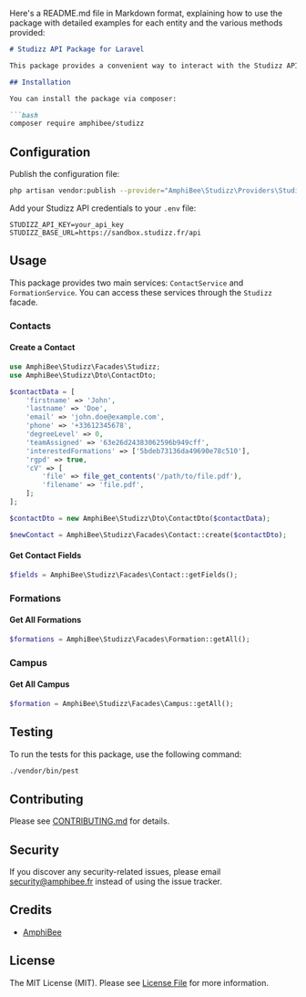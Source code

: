 Here's a README.md file in Markdown format, explaining how to use the package with detailed examples for each entity and the various methods provided:

```markdown
# Studizz API Package for Laravel

This package provides a convenient way to interact with the Studizz API in Laravel applications.

## Installation

You can install the package via composer:

```bash
composer require amphibee/studizz
```

## Configuration

Publish the configuration file:

```bash
php artisan vendor:publish --provider="AmphiBee\Studizz\Providers\StudizzServiceProvider"
```

Add your Studizz API credentials to your `.env` file:

```
STUDIZZ_API_KEY=your_api_key
STUDIZZ_BASE_URL=https://sandbox.studizz.fr/api
```

## Usage

This package provides two main services: `ContactService` and `FormationService`. You can access these services through the `Studizz` facade.

### Contacts

#### Create a Contact

```php
use AmphiBee\Studizz\Facades\Studizz;
use AmphiBee\Studizz\Dto\ContactDto;

$contactData = [
    'firstname' => 'John',
    'lastname' => 'Doe',
    'email' => 'john.doe@example.com',
    'phone' => '+33612345678',
    'degreeLevel' => 0,
    'teamAssigned' => '63e26d24383062596b949cff',
    'interestedFormations' => ['5bdeb73136da49690e78c510'],
    'rgpd' => true,
    'cV' => [
        'file' => file_get_contents('/path/to/file.pdf'),
        'filename' => 'file.pdf',
    ];
];

$contactDto = new AmphiBee\Studizz\Dto\ContactDto($contactData);

$newContact = AmphiBee\Studizz\Facades\Contact::create($contactDto);
```

#### Get Contact Fields

```php
$fields = AmphiBee\Studizz\Facades\Contact::getFields();
```

### Formations

#### Get All Formations

```php
$formations = AmphiBee\Studizz\Facades\Formation::getAll();
```

### Campus

#### Get All Campus

```php
$formation = AmphiBee\Studizz\Facades\Campus::getAll();
```

## Testing

To run the tests for this package, use the following command:

```bash
./vendor/bin/pest
```

## Contributing

Please see [CONTRIBUTING.md](CONTRIBUTING.md) for details.

## Security

If you discover any security-related issues, please email security@amphibee.fr instead of using the issue tracker.

## Credits

- [AmphiBee](https://github.com/amphibee)

## License

The MIT License (MIT). Please see [License File](LICENSE.md) for more information.
```
